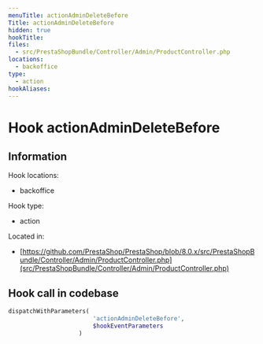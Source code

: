 ```yaml
---
menuTitle: actionAdminDeleteBefore
Title: actionAdminDeleteBefore
hidden: true
hookTitle: 
files:
  - src/PrestaShopBundle/Controller/Admin/ProductController.php
locations:
  - backoffice
type:
  - action
hookAliases:
---
```


# Hook actionAdminDeleteBefore

## Information

Hook locations: 
  - backoffice

Hook type: 
  - action

Located in: 
  - [https://github.com/PrestaShop/PrestaShop/blob/8.0.x/src/PrestaShopBundle/Controller/Admin/ProductController.php](src/PrestaShopBundle/Controller/Admin/ProductController.php)

## Hook call in codebase

```php
dispatchWithParameters(
                        'actionAdminDeleteBefore',
                        $hookEventParameters
                    )
```